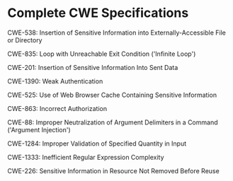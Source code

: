 

# Complete CWE Specifications

CWE-538: Insertion of Sensitive Information into Externally-Accessible File or Directory

CWE-835: Loop with Unreachable Exit Condition ('Infinite Loop')

CWE-201: Insertion of Sensitive Information Into Sent Data

CWE-1390: Weak Authentication

CWE-525: Use of Web Browser Cache Containing Sensitive Information

CWE-863: Incorrect Authorization

CWE-88: Improper Neutralization of Argument Delimiters in a Command ('Argument Injection')

CWE-1284: Improper Validation of Specified Quantity in Input

CWE-1333: Inefficient Regular Expression Complexity

CWE-226: Sensitive Information in Resource Not Removed Before Reuse